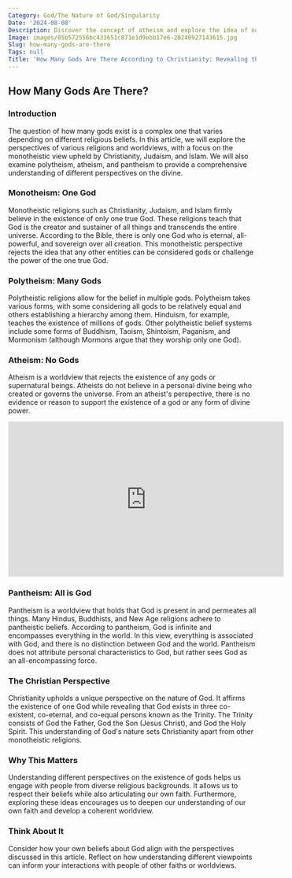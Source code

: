 ```yaml
---
Category: God/The Nature of God/Singularity
Date: '2024-08-08'
Description: Discover the concept of atheism and explore the idea of no gods in this thought-provoking article. Explore the reasons behind non-belief and the implications of a world without deities.
Image: images/05b572556bc433651c871e1d9ebb17e6-20240927143615.jpg
Slug: how-many-gods-are-there
Tags: null
Title: 'How Many Gods Are There According to Christianity: Revealing the Truth'
---
```


## How Many Gods Are There?

### Introduction
The question of how many gods exist is a complex one that varies depending on different religious beliefs. In this article, we will explore the perspectives of various religions and worldviews, with a focus on the monotheistic view upheld by Christianity, Judaism, and Islam. We will also examine polytheism, atheism, and pantheism to provide a comprehensive understanding of different perspectives on the divine.

### Monotheism: One God
Monotheistic religions such as Christianity, Judaism, and Islam firmly believe in the existence of only one true God. These religions teach that God is the creator and sustainer of all things and transcends the entire universe. According to the Bible, there is only one God who is eternal, all-powerful, and sovereign over all creation. This monotheistic perspective rejects the idea that any other entities can be considered gods or challenge the power of the one true God.

### Polytheism: Many Gods
Polytheistic religions allow for the belief in multiple gods. Polytheism takes various forms, with some considering all gods to be relatively equal and others establishing a hierarchy among them. Hinduism, for example, teaches the existence of millions of gods. Other polytheistic belief systems include some forms of Buddhism, Taoism, Shintoism, Paganism, and Mormonism (although Mormons argue that they worship only one God).

### Atheism: No Gods
Atheism is a worldview that rejects the existence of any gods or supernatural beings. Atheists do not believe in a personal divine being who created or governs the universe. From an atheist's perspective, there is no evidence or reason to support the existence of a god or any form of divine power.


<iframe width="560" height="315" src="https://www.youtube.com/embed/9sI3F9TV750" frameborder="0" allow="autoplay; encrypted-media" allowfullscreen></iframe>


### Pantheism: All is God
Pantheism is a worldview that holds that God is present in and permeates all things. Many Hindus, Buddhists, and New Age religions adhere to pantheistic beliefs. According to pantheism, God is infinite and encompasses everything in the world. In this view, everything is associated with God, and there is no distinction between God and the world. Pantheism does not attribute personal characteristics to God, but rather sees God as an all-encompassing force.

### The Christian Perspective
Christianity upholds a unique perspective on the nature of God. It affirms the existence of one God while revealing that God exists in three co-existent, co-eternal, and co-equal persons known as the Trinity. The Trinity consists of God the Father, God the Son (Jesus Christ), and God the Holy Spirit. This understanding of God's nature sets Christianity apart from other monotheistic religions.

### Why This Matters
Understanding different perspectives on the existence of gods helps us engage with people from diverse religious backgrounds. It allows us to respect their beliefs while also articulating our own faith. Furthermore, exploring these ideas encourages us to deepen our understanding of our own faith and develop a coherent worldview.

### Think About It
Consider how your own beliefs about God align with the perspectives discussed in this article. Reflect on how understanding different viewpoints can inform your interactions with people of other faiths or worldviews.